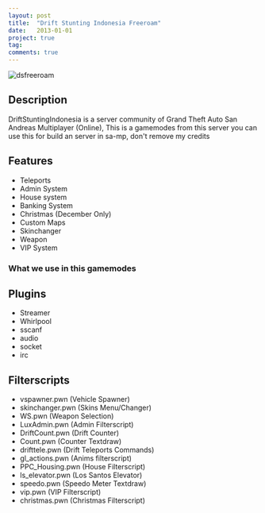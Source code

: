 ```yaml
---
layout: post
title:  "Drift Stunting Indonesia Freeroam"
date:   2013-01-01
project: true
tag:
comments: true
---
```


![dsfreeroam](https://cdn.discordapp.com/attachments/441609566531223552/525170642480529428/487911_328363847284129_785369556_n.png)

## Description
DriftStuntingIndonesia is a server community of Grand Theft Auto San Andreas Multiplayer (Online), This is a gamemodes from this server
you can use this for build an server in sa-mp, don't remove my credits

## Features
* Teleports
* Admin System
* House system
* Banking System
* Christmas (December Only)
* Custom Maps
* Skinchanger
* Weapon
* VIP System

### What we use in this gamemodes
## Plugins
* Streamer
* Whirlpool
* sscanf
* audio
* socket
* irc

## Filterscripts
* vspawner.pwn (Vehicle Spawner)
* skinchanger.pwn (Skins Menu/Changer)
* WS.pwn (Weapon Selection)
* LuxAdmin.pwn (Admin Filterscript)
* DriftCount.pwn (Drift Counter)
* Count.pwn (Counter Textdraw)
* drifttele.pwn (Drift Teleports Commands)
* gl_actions.pwn (Anims filterscript)
* PPC_Housing.pwn (House Filterscript)
* ls_elevator.pwn (Los Santos Elevator)
* speedo.pwn (Speedo Meter Textdraw)
* vip.pwn (VIP Filterscript)
* christmas.pwn (Christmas Filterscript)

